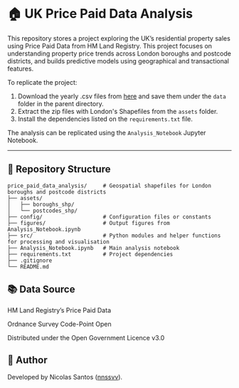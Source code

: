 # 🏠 UK Price Paid Data Analysis

This repository stores a project exploring the UK’s residential property sales using Price Paid Data from HM Land Registry. This project focuses on understanding property price trends across London boroughs and postcode districts, and builds predictive models using geographical and transactional features.

To replicate the project:

1. Download the yearly .csv files from [here](https://www.gov.uk/government/statistical-data-sets/price-paid-data-downloads) and save them under the `data` folder in the parent directory.
2. Extract the zip files with London's Shapefiles from the `assets` folder.
3. Install the dependencies listed on the `requirements.txt` file.

The analysis can be replicated using the `Analysis_Notebook` Jupyter Notebook.

---

## 📁 Repository Structure

```text
price_paid_data_analysis/     # Geospatial shapefiles for London boroughs and postcode districts
├── assets/             
│   ├── boroughs_shp/    
│   └── postcodes_shp/   
├── config/                   # Configuration files or constants
├── figures/                  # Output figures from Analysis_Notebook.ipynb             
├── src/                      # Python modules and helper functions for processing and visualisation                
├── Analysis_Notebook.ipynb   # Main analysis notebook
├── requirements.txt          # Project dependencies
├── .gitignore
└── README.md
```

## 📚 Data Source
HM Land Registry’s Price Paid Data

Ordnance Survey Code-Point Open

Distributed under the Open Government Licence v3.0

## 📍 Author
Developed by Nicolas Santos ([nnssvv](https://github.com/nnssvv)).

